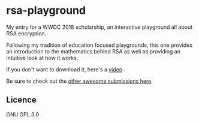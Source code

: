 # rsa-playground
My entry for a WWDC 2018 scholarship, an interactive playground all about RSA encryption.

Following my tradition of education focused playgrounds, this one provides an introduction to the mathematics behind RSA as well as providing an intuitive look at how it works. 

If you don't want to download it, here's a [video](https://youtu.be/d36YmVfUD9s).

Be sure to check out the [other awesome submissions here](https://wwdc.github.io/2018).

## Licence
GNU GPL 3.0
